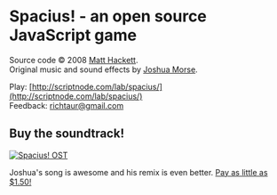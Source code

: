 # Spacius! - an open source JavaScript game

Source code © 2008 [Matt Hackett](http://richtaur.com/).<br>
Original music and sound effects by [Joshua Morse](http://www.jmflava.com/).<br>

Play: [http://scriptnode.com/lab/spacius/](http://scriptnode.com/lab/spacius/)<br>
Feedback: [richtaur@gmail.com](mailto:richtaur@gmail.com)

## Buy the soundtrack!

[<img alt="Spacius! OST" src="https://github.com/richtaur/spacius-/raw/master/ost.png">](http://joshuamorse.limitedpressing.com/products/6567)

Joshua's song is awesome and his remix is even better. [Pay as little as $1.50!](http://joshuamorse.limitedpressing.com/products/6567)
